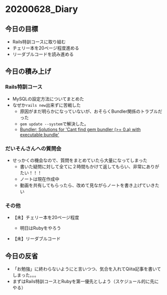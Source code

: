 # 20200628_Diary

## 今日の目標

- Rails特訓コースに取り組む
- チェリー本を20ページ程度進める
- リーダブルコードを読み進める

## 今日の積み上げ

### Rails特訓コース

- MySQLの設定方法についてまとめた
- なぜか`rails new`出来ずに苦戦した
  - 原因がまだ明らかになっていないが、おそらくBundler関係のトラブルだった
  - `gem update --system`で解決した。
  - [Bundler: Solutions for 'Cant find gem bundler \(>= 0\.a\) with executable bundle'](https://bundler.io/blog/2019/05/14/solutions-for-cant-find-gem-bundler-with-executable-bundle.html)

### だいそんさんへの質問会

- せっかくの機会なので、質問をまとめていたら大量になってしまった
  - 書いた疑問に対して全てに２時間もかけて返してもらい、非常にありがたい！！！
  - ノートは現在作成中
  - 動画を共有してもらったら、改めて見ながらノートを書き上げていきたい

### その他

- 【未】チェリー本を20ページ程度
  - 明日はRubyをやろう

- 【未】リーダブルコード

## 今日の反省

- 「お勉強」に終わらないようにと言いつつ、気合を入れてQiita記事を書いてしまった。。。
- まずはRails特訓コースとRubyを第一優先としよう（スケジュール的に先にやる）
